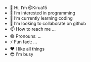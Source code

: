 - 👋 Hi, I’m @Kirua15
- 👀 I’m interested in programming 
- 🌱 I’m currently learning coding 
- 💞️ I’m looking to collaborate on github
- 📫 How to reach me ...
- 😄 Pronouns: ...
- ⚡ Fun fact: ...
- ❤ I like all things
-  😎 I'm busy
<!---
Kirua15/Kirua15 is a ✨ special ✨ repository because its `README.md` (this file) appears on your GitHub profile.
You can click the Preview link to take a look at your changes.
--->
